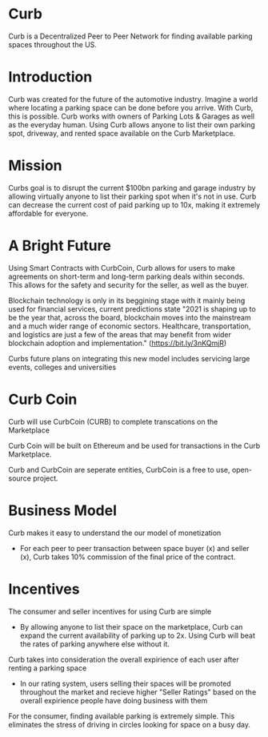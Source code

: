 # Curb
Curb is a Decentralized Peer to Peer Network for finding available parking spaces throughout the US.

# Introduction
Curb was created for the future of the automotive industry. Imagine a world where locating a parking space can be done before you arrive. With Curb, this is possible. Curb works with owners of Parking Lots & Garages as well as the everyday human. Using Curb allows anyone to list their own parking spot, driveway, and rented space available on the Curb Marketplace.

# Mission
Curbs goal is to disrupt the current $100bn parking and garage industry by allowing virtually anyone to list their parking spot when it's not in use. Curb can decrease the current cost of paid parking up to 10x, making it extremely affordable for everyone.

# A Bright Future
Using Smart Contracts with CurbCoin, Curb allows for users to make agreements on short-term and long-term parking deals within seconds. This allows for the safety and security for the seller, as well as the buyer. 

Blockchain technology is only in its beggining stage with it mainly being used for financial services, current predictions state "2021 is shaping up to be the year that, across the board, blockchain moves into the mainstream and a much wider range of economic sectors. Healthcare, transportation, and logistics are just a few of the areas that may benefit from wider blockchain adoption and implementation." (https://bit.ly/3nKQmjR)

Curbs future plans on integrating this new model includes servicing large events, colleges and universities

# Curb Coin
Curb will use CurbCoin (CURB) to complete transcations on the Marketplace

  Curb Coin will be built on Ethereum and be used for transactions in the Curb Marketplace.

Curb and CurbCoin are seperate entities, CurbCoin is a free to use, open-source project.

# Business Model

Curb makes it easy to understand the our model of monetization

-  For each peer to peer transaction between space buyer (x) and seller (x), Curb takes 10% commission of the final price of the contract.
  
# Incentives

The consumer and seller incentives for using Curb are simple

- By allowing anyone to list their space on the marketplace, Curb can expand the current availability of parking up to 2x. Using Curb will beat the rates of    parking anywhere else without it.
  
Curb takes into consideration the overall expirience of each user after renting a parking space

  - In our rating system, users selling their spaces will be promoted throughout the market and recieve higher "Seller Ratings" based on the overall expirience people have doing business with them
  
For the consumer, finding available parking is extremely simple. This eliminates the stress of driving in circles looking for space on a busy day. 


  

  
  
 
